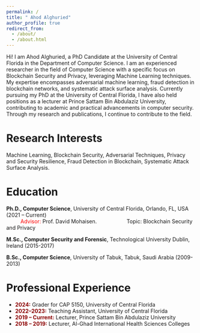 ```yaml
---
permalink: /
title: " Ahod Alghuried"
author_profile: true
redirect_from: 
  - /about/
  - /about.html
---
```


Hi! I am Ahod Alghuried, a PhD Candidate at the University of Central Florida in the Department of Computer Science. I am an experienced researcher in the field of Computer Science with a specific focus on Blockchain Security and Privacy, leveraging Machine Learning techniques. My expertise encompasses adversarial machine learning, fraud detection in blockchain networks, and systematic attack surface analysis. Currently pursuing my PhD at the University of Central Florida, I have also held positions as a lecturer at Prince Sattam Bin Abdulaziz University, contributing to academic and practical advancements in computer security. Through my research and publications, I continue to contribute to the field.

Research Interests
======
Machine Learning, Blockchain Security, Adversarial Techniques, Privacy and Security Resilience, Fraud Detection in Blockchain, Systematic Attack Surface Analysis.


Education 
======

<p><strong>Ph.D., Computer Science</strong>, University of Central Florida, Orlando, FL, USA (2021 – Current)<br>
    <span style="margin-left: 10mm;"><span style="color: red;">Advisor:</span> Prof. David Mohaisen.</span> <span style="margin-left: 20mm;">Topic: Blockchain Security and Privacy</span>
</p>

<p><strong>M.Sc., Computer Security and Forensic</strong>, Technological University Dublin, Ireland (2015-2017)</p>

<p><strong>B.Sc., Computer Science</strong>, University of Tabuk, Tabuk, Saudi Arabia (2009-2013)</p>


Professional Experience
======
<ul>
    <li><span style="color: #8B0000;"><strong>2024:</strong></span> Grader for CAP 5150, University of Central Florida</li>
    <li><span style="color: #8B0000;"><strong>2022–2023:</strong></span> Teaching Assistant, University of Central Florida</li>
    <li><span style="color: #8B0000;"><strong>2019 – Current:</strong></span> Lecturer, Prince Sattam Bin Abdulaziz University</li>
    <li><span style="color: #8B0000;"><strong>2018 – 2019:</strong></span> Lecturer, Al-Ghad International Health Sciences Colleges</li>
</ul>



